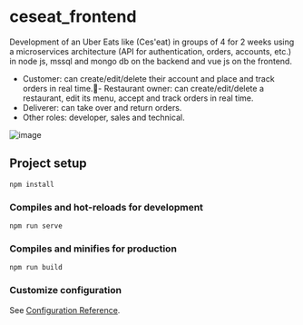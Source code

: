 # ceseat_frontend

Development of an Uber Eats like (Ces'eat) in groups of 4 for 2 weeks using a microservices architecture (API for authentication, orders, accounts, etc.) in node js, mssql and mongo db on the backend and vue js on the frontend.
- Customer: can create/edit/delete their account and place and track orders in real time.- Restaurant owner: can create/edit/delete a restaurant, edit its menu, accept and track orders in real time.
- Deliverer: can take over and return orders.
- Other roles: developer, sales and technical.

![image](https://user-images.githubusercontent.com/33622134/135449567-cf12fa73-8399-41ec-aa4e-2b262dff2fd7.png)


## Project setup
```
npm install
```

### Compiles and hot-reloads for development
```
npm run serve
```

### Compiles and minifies for production
```
npm run build
```

### Customize configuration
See [Configuration Reference](https://cli.vuejs.org/config/).
